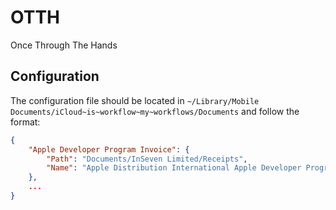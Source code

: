 # OTTH
Once Through The Hands

## Configuration

The configuration file should be located in `~/Library/Mobile Documents/iCloud~is~workflow~my~workflows/Documents` and follow the format:

```json
{
    "Apple Developer Program Invoice": {
        "Path": "Documents/InSeven Limited/Receipts",
        "Name": "Apple Distribution International Apple Developer Program Invoice"
    },
    ...
}
```
